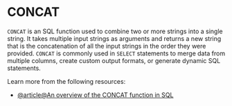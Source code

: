 # CONCAT

`CONCAT` is an SQL function used to combine two or more strings into a single string. It takes multiple input strings as arguments and returns a new string that is the concatenation of all the input strings in the order they were provided. `CONCAT` is commonly used in `SELECT` statements to merge data from multiple columns, create custom output formats, or generate dynamic SQL statements.

Learn more from the following resources:

- [@article@An overview of the CONCAT function in SQL](https://www.sqlshack.com/an-overview-of-the-concat-function-in-sql-with-examples/)
